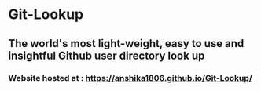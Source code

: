 # Git-Lookup
## The world's most light-weight, easy to use and insightful Github user directory look up
### Website hosted at : https://anshika1806.github.io/Git-Lookup/

